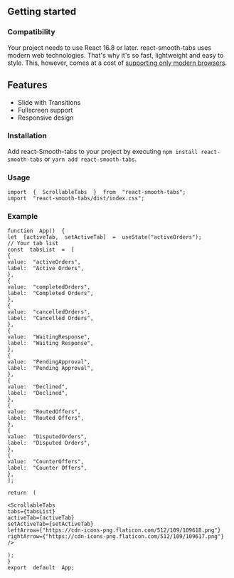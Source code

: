 ﻿## Getting started

[](https://www.npmjs.com/package/react-calendar#getting-started)

### Compatibility

Your project needs to use React 16.8 or later.
react-smooth-tabs uses modern web technologies. That's why it's so fast, lightweight and easy to style. This, however, comes at a cost of [supporting only modern browsers](https://caniuse.com/#feat=internationalization).

## Features

- Slide with Transitions
- Fullscreen support
- Responsive design

### Installation

[](https://www.npmjs.com/package/react-calendar#installation)

Add react-Smooth-tabs to your project by executing `npm install react-smooth-tabs` or `yarn add react-smooth-tabs`.

### Usage

    import  {  ScrollableTabs  }  from  "react-smooth-tabs";
    import  "react-smooth-tabs/dist/index.css";

### Example

    function  App()  {
    let  [activeTab,  setActiveTab]  =  useState("activeOrders");
    // Your tab list
    const  tabsList  =  [
    {
    value:  "activeOrders",
    label:  "Active Orders",
    },
    {
    value:  "completedOrders",
    label:  "Completed Orders",
    },
    {
    value:  "cancelledOrders",
    label:  "Cancelled Orders",
    },
    {
    value:  "WaitingResponse",
    label:  "Waiting Response",
    },
    {
    value:  "PendingApproval",
    label:  "Pending Approval",
    },
    {
    value:  "Declined",
    label:  "Declined",
    },
    {
    value:  "RoutedOffers",
    label:  "Routed Offers",
    },
    {
    value:  "DisputedOrders",
    label:  "Disputed Orders",
    },
    {
    value:  "CounterOffers",
    label:  "Counter Offers",
    },
    ];

    return  (

    <ScrollableTabs
    tabs={tabsList}
    activeTab={activeTab}
    setActiveTab={setActiveTab}
    leftArrow={"https://cdn-icons-png.flaticon.com/512/109/109618.png"}
    rightArrow={"https://cdn-icons-png.flaticon.com/512/109/109617.png"}
    />

    );
    }
    export  default  App;
